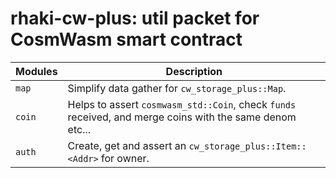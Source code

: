 # **rhaki-cw-plus**: util packet for CosmWasm smart contract

Modules | Description
|-|-|
`map`  | Simplify data gather for `cw_storage_plus::Map`.
`coin` | Helps to assert `cosmwasm_std::Coin`, check `funds` received, and merge coins with the same denom etc...
`auth` | Create, get and assert an `cw_storage_plus::Item::<Addr>` for owner.